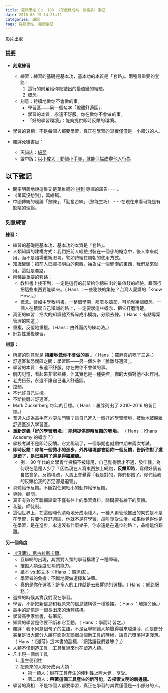 ```yaml
---
title: 羅輯思維 Ep. 183 〈怎麼樣成為一個高手〉筆記
date: 2016-08-19 14:21:11
categories: 雜記
tags: 羅輯思維, 閱讀筆記
---
```


[影片出處](http://v.youku.com/v_show/id_XMTY4OTY3NjU3Ng==.html?from=y1.2-2.4.1)

### 提要

- **刻意練習**
    - 練習：練習的基礎是基本功，基本功的本質是「套路」。兩種最重要的套路：
        1. 這行的前輩給你總結出的最值錢的經驗。
        2. 概念。
    - 刻意：持續地做你不會做的事。
        - 學習區——另一個名字「脫離舒適區」。
        - 學習的本質：永遠不舒服。你在做你不會做的事。
        - 「好的學習環境」：能夠提供即時反饋的環境。
- 學習的真相：不是每個人都要學習，真正在學習的其實僅僅是一小部分的人。

- 羅胖死嗑書目：
    - 天貓店：[細節](https://world.tmall.com/item/536906626394.htm?spm=a312a.7700824.w5003-14454271962.4.W4LnLO&id=536906626394&scene=taobao_shop)
    - 繁中版：[以小成大：動個小手腳，就能巨幅改變他人行為](http://www.books.com.tw/products/0010703399)


## 以下雜記

- 開宗明義地說這集又是萬維鋼的 [得到](https://www.igetget.com/) 專欄的廣告⋯⋯。
- 《萬萬沒想到》，萬維鋼。
- 中國傳統的理論「熟練」、「勤奮苦練」（熟能生巧）⋯⋯在現在來看可能是有缺陷的理論。

### 刻意練習

**練習：**
- 練習的基礎是基本功，基本功的本質是「套路」。
- 人類知識的建構方式：我們把前人經驗封裝在一個小的概念中，後人拿來就用，而不是臨場重新思考。譬如詩經在周朝的使用方式。
- 知識罐頭：把前人已經搞明白的東西，抽象成一個簡潔的東西，我們拿來就用。這就是套路。
- 兩種最重要的套路：
    - 教科書上找不到，一定是這行的前輩給你總結出的最值錢的經驗。跟同行把這些東西要能學來。（ Hans ：一些秘訣的集結？台灣人愛講的「Know How」。）
    - 概念。譬如中學教科書，一整個學期，那麼多章節，可能就幾個概念。一個人在積累自己知識的路上，一定要學這些概念，把它打磨清楚。
- 真正的練習：把大的知識體系拆碎成小模塊，分頭去練。（ Hans ：有點專案管理的味道。）
- 重複，反覆地重複。（Hans：由外而內的練功法。）
- 針對性重複練習。

**刻意：**
- 所謂的刻意就是 **持續地做你不會做的事** 。（ Hans ：羅胖真的唸了三遍。）
- 舒適區和恐慌區之間：學習區——另一個名字「脫離舒適區」。
- 學習的本質：永遠不舒服。你在做你不會做的事。
- 肌肉記憶，看起來非常熟練，但其實也是一種失控。你的大腦對他不起作用。
- 老虎伍茲，永遠不讓自己進入舒適區。
- 控制。
- 不允許自己失控。
- 不斷挑戰非舒適區。
- Mark Zuckerberg 每年的目標。（ Hans ：羅胖列出了 2010~2016 的新目標。）
- 普通人成為高手有方便法門嗎？讓自己進入一個好的學習環境，被動地被脫離舒適區進入學習區。
- **重新定義「好的學習環境」：能夠提供即時反饋的環境。** （ Hans ：Khans Academy 的概念？）
- 學校考試不是即時反饋。它太稀疏了，一個學期也就期中期末兩次考試。
- **即時反饋：你每一個微小的進步，外界環境都會給你一個反饋，告訴你對了還是錯了，是已經夠了還是得繼續練。**
    - 例： 80 年代的文學青年投稿不被錄用，自己覺得懷才不遇，發牢騷。為何現在這種人少了？因為現在人寫東西放上網路，**反饋即時**，寫得好讀者自然會多。反饋稀疏，人馬上會覺得「我是對的，你們都錯了。你們給我的反饋給我的否定都是迫害」。
- 具體給予反饋。不斷對任何細小的動作給予反饋。
- 導師，顧問。
- 真正有效的互聯網課堂不僅有往上的學習資料，關鍵要有線下的反饋。
- 私塾，師徒制。
- 這個世界上，在這個時代清晰地分成兩種人，一種人甭管他擺出的架式是不是在學習，只要他在舒適區，他就不是在學習，這叫享受生活。如果你覺得你是在學習，是在進步，永遠沒有什麼樂子，你永遠是在進步的路上，品嚐這份艱難。

**另一個角度**
- [《淺薄》，尼古拉斯卡爾](http://www.books.com.tw/products/0010680515)。
    - 互聯網的出現，其實對人類的學習構建了一種障礙。
    - 摧毀人類深度思考的能力。
    - 紙本 vs 超文本（ Hans ：超連結）。
    - 學習者的負擔：不斷地要做選擇和決策。
    - 真的是你在選嗎？許多人的工作就是去影響你的選擇。（ Hans ：網路服務。）
- 選擇的時候其實我們沒在學習。
- 學習，不斷把新信息和我原來的信息結構做一種縫接。（ Hans ：觸類旁通。）
- 高手的記憶是一個長出來的活體結構。
- 學習高手家無書，有筆記。
- 知識的學習是你要不斷和它互動。（ Hans ：學而時習之。）
- 羅胖：我不同意個句子的主語，不是互聯網讓人類變得越來越淺薄，而是部分甚至是很大部分人類在面對互聯網這個新工具的時候，讓自己墮落得更淺薄。（ Hans ：《淺薄》這本書的副標，「網路讓我們變笨？」）
- 人類不僅創造工具，工具反過來也在塑造人類。
- 凡出現一個新工具
    1. 產生便利性
    2. 把原來的人類分成兩大類：
        - 第一類人：躺在工具產生的便利性上睡大覺，享受。
        - 第二類人：**帶著這個工具產生的新可能，去探索文明的新邊疆。**
- 學習的真相：不是每個人都要學習，真正在學習的其實僅僅是一小部分的人。
